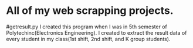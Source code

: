 # All of my web scrapping projects.

#getresult.py
  I created this program when I was in 5th semester of Polytechinc(Electronics Engineering). I created to extract the result data of every student in my class(1st shift, 2nd shift, and K group students). 
  
